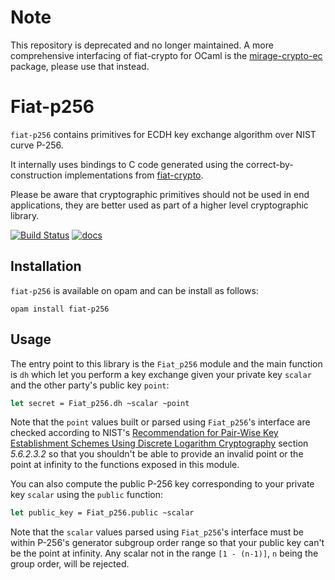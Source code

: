 # Note

This repository is deprecated and no longer maintained. A more comprehensive interfacing of fiat-crypto for OCaml is the [mirage-crypto-ec](https://github.com/mirage/mirage-crypto) package, please use that instead.

# Fiat-p256

`fiat-p256` contains primitives for ECDH key exchange algorithm over NIST curve P-256.

It internally uses bindings to C code generated using the correct-by-construction implementations from
[fiat-crypto](https://github.com/mit-plv/fiat-crypto).

Please be aware that cryptographic primitives should not be used in end applications, they are better
used as part of a higher level cryptographic library.

[![Build Status](https://travis-ci.org/mirage/fiat.svg?branch=master)](https://travis-ci.org/mirage/fiat) [![docs](https://img.shields.io/badge/doc-online-blue.svg)](https://mirage.github.io/fiat/doc/)

## Installation

`fiat-p256` is available on opam and can be install as follows:

```
opam install fiat-p256
```

## Usage

The entry point to this library is the `Fiat_p256` module and the main function is `dh` which let
you perform a key exchange given your private key `scalar` and the other party's public key `point`:

```ocaml
let secret = Fiat_p256.dh ~scalar ~point
```

Note that the `point` values built or parsed using `Fiat_p256`'s interface are checked
according to NIST's
[Recommendation for Pair-Wise Key Establishment Schemes Using Discrete Logarithm Cryptography](https://nvlpubs.nist.gov/nistpubs/SpecialPublications/NIST.SP.800-56Ar2.pdf)
section _5.6.2.3.2_ so that you shouldn't be able to provide an invalid point or the point at
infinity to the functions exposed in this module.

You can also compute the public P-256 key corresponding to your private key `scalar` using the `public`
function:

```ocaml
let public_key = Fiat_p256.public ~scalar
```

Note that the `scalar` values parsed using `Fiat_p256`'s interface must be within P-256's generator
subgroup order range so that your public key can't be the point at infinity. Any scalar not in the
range `[1 - (n-1)]`, `n` being the group order, will be rejected.
